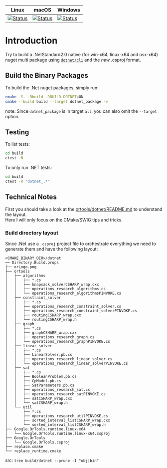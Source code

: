 Linux                                            | macOS                                            | Windows
------------------------------------------------ | ------------------------------------------------ | -------
[![Status][linux_dotnet_svg]][linux_dotnet_link] | [![Status][macos_dotnet_svg]][macos_dotnet_link] | [![Status][windows_dotnet_svg]][windows_dotnet_link]

[linux_dotnet_svg]: https://github.com/google/or-tools/actions/workflows/cmake_linux_dotnet.yml/badge.svg?branch=master
[linux_dotnet_link]: https://github.com/google/or-tools/actions/workflows/cmake_linux_dotnet.yml
[macos_dotnet_svg]: https://github.com/google/or-tools/actions/workflows/cmake_macos_dotnet.yml/badge.svg?branch=master
[macos_dotnet_link]: https://github.com/google/or-tools/actions/workflows/cmake_macos_dotnet.yml
[windows_dotnet_svg]: https://github.com/google/or-tools/actions/workflows/cmake_windows_dotnet.yml/badge.svg?branch=master
[windows_dotnet_link]: https://github.com/google/or-tools/actions/workflows/cmake_windows_dotnet.yml

# Introduction

Try to build a .NetStandard2.0 native (for win-x64, linux-x64 and osx-x64) nuget
multi package using [`dotnet/cli`](https://github.com/dotnet/cli) and the *new*
.csproj format.

## Build the Binary Packages

To build the .Net nuget packages, simply run:

```sh
cmake -S. -Bbuild -DBUILD_DOTNET=ON
cmake --build build --target dotnet_package -v
```
note: Since `dotnet_package` is in target `all`, you can also omit the
`--target` option.

## Testing

To list tests:

```sh
cd build
ctest -N
```

To only run .NET tests:

```sh
cd build
ctest -R "dotnet_.*"
```

## Technical Notes

First you should take a look at the
[ortools/dotnet/README.md](../../ortools/dotnet/README.md) to understand the
layout. \
Here I will only focus on the CMake/SWIG tips and tricks.

### Build directory layout

Since .Net use a `.csproj` project file to orchestrate everything we need to
generate them and have the following layout:

```shell
<CMAKE_BINARY_DIR>/dotnet
── Directory.Build.props
├── orLogo.png
├── ortools
│   ├── algorithms
│   │   ├── *.cs
│   │   ├── knapsack_solverCSHARP_wrap.cxx
│   │   ├── operations_research_algorithms.cs
│   │   └── operations_research_algorithmsPINVOKE.cs
│   ├── constraint_solver
│   │   ├── *.cs
│   │   ├── operations_research_constraint_solver.cs
│   │   ├── operations_research_constraint_solverPINVOKE.cs
│   │   ├── routingCSHARP_wrap.cxx
│   │   └── routingCSHARP_wrap.h
│   ├── graph
│   │   ├── *.cs
│   │   ├── graphCSHARP_wrap.cxx
│   │   ├── operations_research_graph.cs
│   │   └── operations_research_graphPINVOKE.cs
│   ├── linear_solver
│   │   ├── *.cs
│   │   ├── LinearSolver.pb.cs
│   │   ├── operations_research_linear_solver.cs
│   │   └── operations_research_linear_solverPINVOKE.cs
│   ├── sat
│   │   ├── *.cs
│   │   ├── BooleanProblem.pb.cs
│   │   ├── CpModel.pb.cs
│   │   ├── SatParameters.pb.cs
│   │   ├── operations_research_sat.cs
│   │   ├── operations_research_satPINVOKE.cs
│   │   ├── satCSHARP_wrap.cxx
│   │   └── satCSHARP_wrap.h
│   └── util
│       ├── *.cs
│       ├── operations_research_utilPINVOKE.cs
│       ├── sorted_interval_listCSHARP_wrap.cxx
│       └── sorted_interval_listCSHARP_wrap.h
├── Google.OrTools.runtime.linux-x64
│   └── Google.OrTools.runtime.linux-x64.csproj
├── Google.OrTools
│   └── Google.OrTools.csproj
├── replace.cmake
└── replace_runtime.cmake
```

src: `tree build/dotnet --prune -I "obj|bin"`
